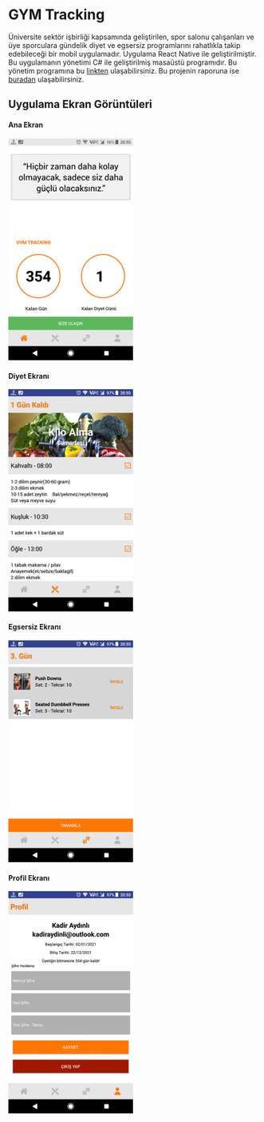 # GYM Tracking

Üniversite sektör işbirliği kapsamında geliştirilen, spor salonu çalışanları ve üye sporculara gündelik diyet ve egsersiz programlarını rahatlıkla takip edebileceği bir mobil uygulamadır. Uygulama React Native ile geliştirilmiştir. Bu uygulamanın yönetimi C# ile geliştirilmiş masaüstü programıdır. Bu yönetim programına bu [linkten](https://github.com/YavuzGuloglu/GYM "linkten") ulaşabilirsiniz. Bu projenin raporuna ise [buradan](https://drive.google.com/file/d/15sU_LWC6GhBgrN2SVdOL_1aB-xOThUj5/view "buradan") ulaşabilirsiniz.


## Uygulama Ekran Görüntüleri

#### Ana Ekran
<img src="/screenshots/home.png" width="250">

#### Diyet Ekranı
<img src="/screenshots/diet.png" width="250">

#### Egsersiz Ekranı
<img src="/screenshots/exercise.png" width="250">

#### Profil Ekranı
<img src="/screenshots/profile.png" width="250">
